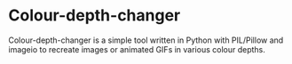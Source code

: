 # Colour-depth-changer
Colour-depth-changer is a simple tool written in Python with PIL/Pillow and imageio to recreate images or animated GIFs in various colour depths.
